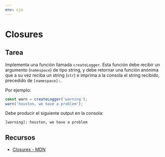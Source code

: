 ```yaml
---
env: cjs
---
```


# Closures

## Tarea

Implementa una función llamada `createLogger`. Esta función debe recibir un
argumento (`namespace`) de tipo string, y debe retornar una función anónima que
a su vez reciba un string (`str`) e imprima a la consola el string recibido,
precedido de `[namespace]:`.

Por ejemplo:

```js
const warn = createLogger('warning');
warn('houston, we have a problem');
```

Debe producir el siguiente output en la consola:

```text
[warning]: houston, we have a problem
```

## Recursos

* [Closures - MDN](https://developer.mozilla.org/en-US/docs/Web/JavaScript/Closures)
